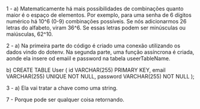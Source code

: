 1 - 
a) 
Matematicamente há mais possibilidades de combinações quanto maior é o espaço de elementos.
Por exemplo, para uma senha de 6 dígitos numérico há 10^6 (0-9) combinações possíveis.
Se nós adicionarmos 26 letras do alfabeto, viram 36^6. Se essas letras podem ser minúsculas ou maiúsculas, 
62^10. 

2 - 
a)
Na primeira parte do código é criado uma conexão utilizando os dados vindo do dotenv.
Na segunda parte, uma função assíncrona é criada, aonde ela insere od emaiil e password na tabela useerTableName.

b)
CREATE TABLE User (
		id VARCHAR(255) PRIMARY KEY,
    email VARCHAR(255) UNIQUE NOT NULL,
    password VARCHAR(255) NOT NULL
);

3 - 
a)
Ela vai tratar a chave como uma string.

7 - 
Porque pode ser qualquer coisa retornando.
